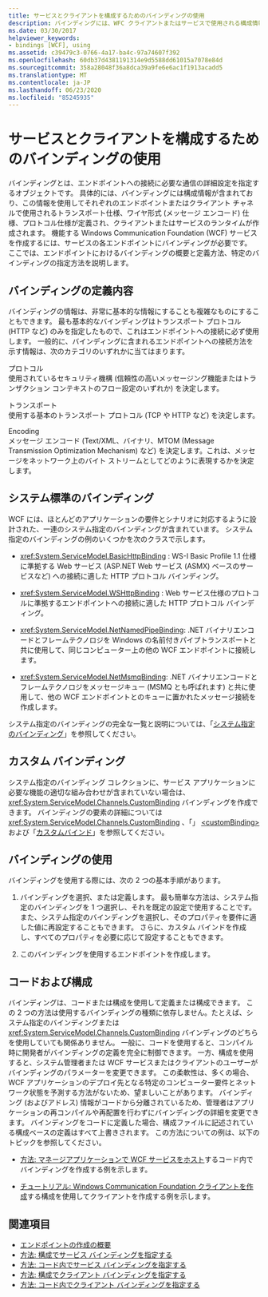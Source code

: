 ```yaml
---
title: サービスとクライアントを構成するためのバインディングの使用
description: バインディングには、WFC クライアントまたはサービスで使用される構成情報が含まれます。 バインディングを定義する方法と、サービスエンドポイントのバインディングを指定する方法について説明します。
ms.date: 03/30/2017
helpviewer_keywords:
- bindings [WCF], using
ms.assetid: c39479c3-0766-4a17-ba4c-97a74607f392
ms.openlocfilehash: 60db37d4381191314e9d5588dd61015a7078e84d
ms.sourcegitcommit: 358a28048f36a8dca39a9fe6e6ac1f1913acadd5
ms.translationtype: MT
ms.contentlocale: ja-JP
ms.lasthandoff: 06/23/2020
ms.locfileid: "85245935"
---
```

# <a name="using-bindings-to-configure-services-and-clients"></a>サービスとクライアントを構成するためのバインディングの使用
バインディングとは、エンドポイントへの接続に必要な通信の詳細設定を指定するオブジェクトです。 具体的には、バインディングには構成情報が含まれており、この情報を使用してそれぞれのエンドポイントまたはクライアント チャネルで使用されるトランスポート仕様、ワイヤ形式 (メッセージ エンコード) 仕様、プロトコル仕様が定義され、クライアントまたはサービスのランタイムが作成されます。 機能する Windows Communication Foundation (WCF) サービスを作成するには、サービスの各エンドポイントにバインディングが必要です。 ここでは、エンドポイントにおけるバインディングの概要と定義方法、特定のバインディングの指定方法を説明します。  
  
## <a name="what-a-binding-defines"></a>バインディングの定義内容  
 バインディングの情報は、非常に基本的な情報にすることも複雑なものにすることもできます。 最も基本的なバインディングはトランスポート プロトコル (HTTP など) のみを指定したもので、これはエンドポイントへの接続に必ず使用します。 一般的に、バインディングに含まれるエンドポイントへの接続方法を示す情報は、次のカテゴリのいずれかに当てはまります。  
  
 プロトコル  
 使用されているセキュリティ機構 (信頼性の高いメッセージング機能またはトランザクション コンテキストのフロー設定のいずれか) を決定します。  
  
 トランスポート  
 使用する基本のトランスポート プロトコル (TCP や HTTP など) を決定します。  
  
 Encoding  
 メッセージ エンコード (Text/XML、バイナリ、MTOM (Message Transmission Optimization Mechanism) など) を決定します。これは、メッセージをネットワーク上のバイト ストリームとしてどのように表現するかを決定します。  
  
## <a name="system-provided-bindings"></a>システム標準のバインディング  
 WCF には、ほとんどのアプリケーションの要件とシナリオに対応するように設計された、一連のシステム指定のバインディングが含まれています。 システム指定のバインディングの例のいくつかを次のクラスで示します。  
  
- <xref:System.ServiceModel.BasicHttpBinding> : WS-I Basic Profile 1.1 仕様に準拠する Web サービス (ASP.NET Web サービス (ASMX) ベースのサービスなど) への接続に適した HTTP プロトコル バインディング。  
  
- <xref:System.ServiceModel.WSHttpBinding> : Web サービス仕様のプロトコルに準拠するエンドポイントへの接続に適した HTTP プロトコル バインディング。  
  
- <xref:System.ServiceModel.NetNamedPipeBinding>: .NET バイナリエンコードとフレームテクノロジを Windows の名前付きパイプトランスポートと共に使用して、同じコンピューター上の他の WCF エンドポイントに接続します。  
  
- <xref:System.ServiceModel.NetMsmqBinding>: .NET バイナリエンコードとフレームテクノロジをメッセージキュー (MSMQ とも呼ばれます) と共に使用して、他の WCF エンドポイントとのキューに置かれたメッセージ接続を作成します。  
  
 システム指定のバインディングの完全な一覧と説明については、「[システム指定のバインディング](system-provided-bindings.md)」を参照してください。  
  
## <a name="custom-bindings"></a>カスタム バインディング  
 システム指定のバインディング コレクションに、サービス アプリケーションに必要な機能の適切な組み合わせが含まれていない場合は、<xref:System.ServiceModel.Channels.CustomBinding> バインディングを作成できます。 バインディングの要素の詳細については <xref:System.ServiceModel.Channels.CustomBinding> 、「」 [\<customBinding>](../configure-apps/file-schema/wcf/custombinding.md) および「[カスタムバインド](./extending/custom-bindings.md)」を参照してください。  
  
## <a name="using-bindings"></a>バインディングの使用  
 バインディングを使用する際には、次の 2 つの基本手順があります。  
  
1. バインディングを選択、または定義します。 最も簡単な方法は、システム指定のバインディングを 1 つ選択し、それを既定の設定で使用することです。 また、システム指定のバインディングを選択し、そのプロパティを要件に適した値に再設定することもできます。 さらに、カスタム バインドを作成し、すべてのプロパティを必要に応じて設定することもできます。  
  
2. このバインディングを使用するエンドポイントを作成します。  
  
## <a name="code-and-configuration"></a>コードおよび構成  
 バインディングは、コードまたは構成を使用して定義または構成できます。 この 2 つの方法は使用するバインディングの種類に依存しません。たとえば、システム指定のバインディングまたは <xref:System.ServiceModel.Channels.CustomBinding> バインディングのどちらを使用していても関係ありません。 一般に、コードを使用すると、コンパイル時に開発者がバインディングの定義を完全に制御できます。 一方、構成を使用すると、システム管理者または WCF サービスまたはクライアントのユーザーがバインディングのパラメーターを変更できます。 この柔軟性は、多くの場合、WCF アプリケーションのデプロイ先となる特定のコンピューター要件とネットワーク状態を予測する方法がないため、望ましいことがあります。 バインディング (およびアドレス) 情報がコードから分離されているため、管理者はアプリケーションの再コンパイルや再配置を行わずにバインディングの詳細を変更できます。 バインディングをコードに定義した場合、構成ファイルに記述されている構成ベースの定義はすべて上書きされます。 この方法についての例は、以下のトピックを参照してください。  
  
- [方法: マネージアプリケーションで WCF サービスをホスト](how-to-host-a-wcf-service-in-a-managed-application.md)するコード内でバインディングを作成する例を示します。  
  
- [チュートリアル: Windows Communication Foundation クライアントを作成](how-to-create-a-wcf-client.md)する構成を使用してクライアントを作成する例を示します。  
  
## <a name="see-also"></a>関連項目

- [エンドポイントの作成の概要](endpoint-creation-overview.md)
- [方法: 構成でサービス バインディングを指定する](how-to-specify-a-service-binding-in-configuration.md)
- [方法: コード内でサービス バインディングを指定する](how-to-specify-a-service-binding-in-code.md)
- [方法: 構成でクライアント バインディングを指定する](how-to-specify-a-client-binding-in-configuration.md)
- [方法: コード内でクライアント バインディングを指定する](how-to-specify-a-client-binding-in-code.md)
